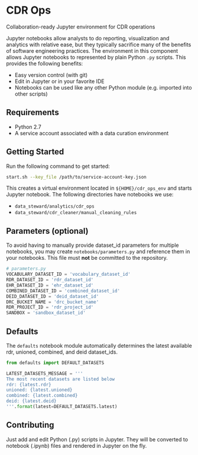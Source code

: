 # CDR Ops

Collaboration-ready Jupyter environment for CDR operations
 
Jupyter notebooks allow analysts to do reporting, visualization and analytics with relative ease, but they typically 
sacrifice many of the benefits of software engineering practices. The environment in this component allows Jupyter
notebooks to represented by plain Python `.py` scripts. This provides the following benefits: 

 * Easy version control (with git)
 * Edit in Jupyter or in your favorite IDE 
 * Notebooks can be used like any other Python module (e.g. imported into other scripts)

## Requirements

 * Python 2.7
 * A service account associated with a data curation environment 

## Getting Started

Run the following command to get started:

```bash
start.sh --key_file /path/to/service-account-key.json
```

This creates a virtual environment located in `${HOME}/cdr_ops_env` and starts Jupyter notebook. The following
directories have notebooks we use:

 * `data_steward/analytics/cdr_ops`
 * `data_steward/cdr_cleaner/manual_cleaning_rules`

## Parameters (optional)

To avoid having to manually provide dataset_id parameters for multiple notebooks, you may create `notebooks/parameters.py` and reference them in your notebooks. This file must **not** be committed to the repository.

```python
# parameters.py
VOCABULARY_DATASET_ID = 'vocabulary_dataset_id'
RDR_DATASET_ID = 'rdr_dataset_id'
EHR_DATASET_ID = 'ehr_dataset_id'
COMBINED_DATASET_ID = 'combined_dataset_id'
DEID_DATASET_ID = 'deid_dataset_id'
DRC_BUCKET_NAME = 'drc_bucket_name'
RDR_PROJECT_ID = 'rdr_project_id'
SANDBOX = 'sandbox_dataset_id'
```

## Defaults

The `defaults` notebook module automatically determines the latest available rdr, unioned, combined, and deid dataset_ids.

```python
from defaults import DEFAULT_DATASETS

LATEST_DATASETS_MESSAGE = '''
The most recent datasets are listed below
rdr: {latest.rdr}
unioned: {latest.unioned}
combined: {latest.combined}
deid: {latest.deid}
'''.format(latest=DEFAULT_DATASETS.latest)
``` 

## Contributing

Just add and edit Python (.py) scripts in Jupyter. They will be converted to notebook (.ipynb) files and rendered in Jupyter on the fly. 
